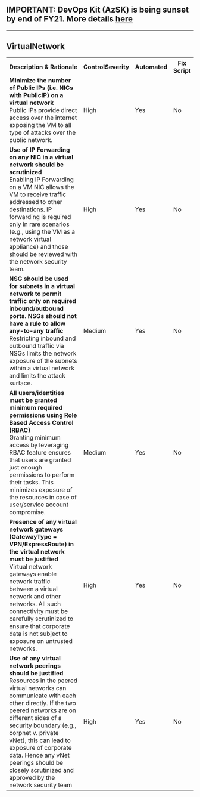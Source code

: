 ## IMPORTANT: DevOps Kit (AzSK) is being sunset by end of FY21. More details [here](../../../ReleaseNotes/AzSKSunsetNotice.md)
----------------------------------------------

<html>
<head>

</head>

<body>
    <H2>VirtualNetwork</H2>
    <table>
        <tr>
            <th>Description & Rationale</th>
            <th>ControlSeverity</th>
            <th>Automated</th>
            <th>Fix Script</th>
        </tr>
        <tr>
            <td><b>Minimize the number of Public IPs (i.e. NICs with PublicIP) on a virtual network</b><br />Public IPs
                provide direct access over the internet exposing the VM to all type of attacks over the public network.</td>
            <td>High</td>
            <td>Yes</td>
            <td>No</td>
        </tr>
        <tr>
            <td><b>Use of IP Forwarding on any NIC in a virtual network should be scrutinized</b><br />Enabling IP
                Forwarding on a VM NIC allows the VM to receive traffic addressed to other destinations. IP forwarding
                is required only in rare scenarios (e.g., using the VM as a network virtual appliance) and those should
                be reviewed with the network security team.</td>
            <td>High</td>
            <td>Yes</td>
            <td>No</td>
        </tr>
        <tr>
            <td><b>NSG should be used for subnets in a virtual network to permit traffic only on required
                    inbound/outbound ports. NSGs should not have a rule to allow any-to-any traffic</b><br />Restricting
                inbound and outbound traffic via NSGs limits the network exposure of the subnets within a virtual
                network and limits the attack surface.</td>
            <td>Medium</td>
            <td>Yes</td>
            <td>No</td>
        </tr>
        <tr>
            <td><b>All users/identities must be granted minimum required permissions using Role Based Access Control
                    (RBAC)</b><br />Granting minimum access by leveraging RBAC feature ensures that users are granted
                just enough permissions to perform their tasks. This minimizes exposure of the resources in case of
                user/service account compromise.</td>
            <td>Medium</td>
            <td>Yes</td>
            <td>No</td>
        </tr>
        <tr>
            <td><b>Presence of any virtual network gateways (GatewayType = VPN/ExpressRoute) in the virtual network
                    must be justified</b><br />Virtual network gateways enable network traffic between a virtual
                network and other networks. All such connectivity must be carefully scrutinized to ensure that
                corporate data is not subject to exposure on untrusted networks.</td>
            <td>High</td>
            <td>Yes</td>
            <td>No</td>
        </tr>
        <tr>
            <td><b>Use of any virtual network peerings should be justified</b><br />Resources in the peered virtual
                networks can communicate with each other directly. If the two peered networks are on different sides of
                a security boundary (e.g., corpnet v. private vNet), this can lead to exposure of corporate data. Hence
                any vNet peerings should be closely scrutinized and approved by the network security team</td>
            <td>High</td>
            <td>Yes</td>
            <td>No</td>
        </tr>
    </table>
    <table>
    </table>
</body>

</html>
